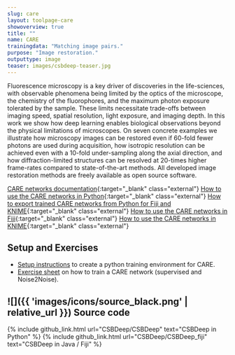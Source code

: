 ```yaml
---
slug: care
layout: toolpage-care
showoverview: true
title: ""
name: CARE
trainingdata: "Matching image pairs."
purpose: "Image restoration."
outputtype: image
teaser: images/csbdeep-teaser.jpg
---
```


Fluorescence microscopy is a key driver of discoveries in the life-sciences, with observable phenomena being limited by the optics of the microscope, the chemistry of the fluorophores, and the maximum photon exposure tolerated by the sample. These limits necessitate trade-offs between imaging speed, spatial resolution, light exposure, and imaging depth. In this work we show how deep learning enables biological observations beyond the physical limitations of microscopes. On seven concrete examples we illustrate how microscopy images can be restored even if 60-fold fewer photons are used during acquisition, how isotropic resolution can be achieved even with a 10-fold under-sampling along the axial direction, and how diffraction-limited structures can be resolved at 20-times higher frame-rates compared to state-of-the-art methods. All developed image restoration methods are freely available as open source software.

[CARE networks documentation](https://csbdeep.bioimagecomputing.com/doc/){:target="_blank" class="external"}
[How to use the CARE networks in Python](https://github.com/CSBDeep/CSBDeep/tree/master/examples){:target="_blank" class="external"}
[How to export trained CARE networks from Python for Fiji and KNIME](https://github.com/CSBDeep/CSBDeep_website/wiki/Your-Model-in-Fiji){:target="_blank" class="external"}
[How to use the CARE networks in Fiji](https://github.com/CSBDeep/CSBDeep_website/wiki/CSBDeep-in-Fiji){:target="_blank" class="external"}
[How to use the CARE networks in KNIME](https://github.com/CSBDeep/CSBDeep_website/wiki/CSBDeep-in-KNIME){:target="_blank" class="external"}

## Setup and Exercises

 * [Setup instructions](https://csbdeep.bioimagecomputing.com/exercises/Setup_CARE.pdf) to create a python training environment for CARE.
 * [Exercise sheet](https://csbdeep.bioimagecomputing.com/exercises/Exercises_CARE.pdf) on how to train a CARE network (supervised and Noise2Noise).

## ![]({{ 'images/icons/source_black.png' | relative_url }}) Source code 

{% include github_link.html url="CSBDeep/CSBDeep" text="CSBDeep in Python" %}
{% include github_link.html url="CSBDeep/CSBDeep_fiji" text="CSBDeep in Java / Fiji" %}
